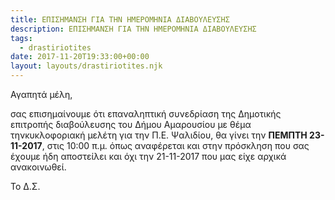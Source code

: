 ```yaml
---
title: ΕΠΙΣΗΜΑΝΣΗ ΓΙΑ ΤΗΝ ΗΜΕΡΟΜΗΝΙΑ ΔΙΑΒΟΥΛΕΥΣΗΣ
description: ΕΠΙΣΗΜΑΝΣΗ ΓΙΑ ΤΗΝ ΗΜΕΡΟΜΗΝΙΑ ΔΙΑΒΟΥΛΕΥΣΗΣ
tags:
  - drastiriotites
date: 2017-11-20T19:33:00+00:00
layout: layouts/drastiriotites.njk
---
```

Αγαπητά μέλη,


 σας επισημαίνουμε ότι επαναληπτική συνεδρίαση της Δημοτικής επιτροπής διαβούλευσης του Δήμου Αμαρουσίου με θέμα τηνκυκλοφοριακή μελέτη για την Π.Ε. Ψαλιδίου, θα γίνει την **ΠΕΜΠΤΗ 23-11-2017**, στις 10:00 π.μ. όπως αναφέρεται και στην πρόσκληση που σας έχουμε ήδη αποστείλει και όχι την 21-11-2017 που μας είχε αρχικά ανακοινωθεί.


Το Δ.Σ.
<!-- excerpt -->

